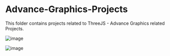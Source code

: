 # Advance-Graphics-Projects
This folder contains projects related to ThreeJS - Advance Graphics related Projects.

![image](https://user-images.githubusercontent.com/53758828/115930336-43b55780-a457-11eb-96cb-b77a4cd76e77.png)


![image](https://user-images.githubusercontent.com/53758828/115930339-46b04800-a457-11eb-8943-837fc98bb46b.png)

